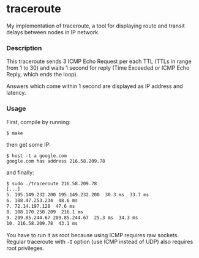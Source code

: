 # traceroute
My implementation of traceroute, a tool for displaying route and transit delays between nodes in IP network.

### Description
This traceroute sends 3 ICMP Echo Request per each TTL (TTLs in range from 1 to 30) and waits 1 second for reply (Time Exceeded or ICMP Echo Reply, which ends the loop).

Answers which come within 1 second are displayed as IP address and latency.

### Usage
First, compile by running:
```
$ make
```

then get some IP:
```
$ host -t a google.com
google.com has address 216.58.209.78
```
and finally:
```bash
$ sudo ./traceroute 216.58.209.78
[...]
5. 195.149.232.200 195.149.232.200  30.3 ms  33.7 ms
6. 188.47.253.234  48.6 ms
7. 72.14.197.128  47.6 ms
8. 108.170.250.209  216.1 ms
9. 209.85.244.67 209.85.244.67  25.3 ms  34.3 ms
10. 216.58.209.78  43.1 ms
```
You have to run it as root because using ICMP requires raw sockets. Regular traceroute with `-I` option (use ICMP instead of UDP) also requires root privileges.
